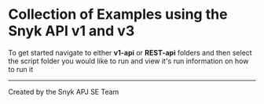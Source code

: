 # Collection of Examples using the Snyk API v1 and v3

To get started navigate to either **v1-api** or **REST-api** folders and then select the script folder you would like to run and view it's run information on how to run it

<hr />

Created by the Snyk APJ SE Team